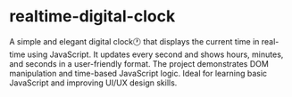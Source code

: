 # realtime-digital-clock
A simple and elegant digital clock🕐 that displays the current time in real-time using JavaScript. It updates every second and shows hours, minutes, and seconds in a user-friendly format. The project demonstrates DOM manipulation and time-based JavaScript logic. Ideal for learning basic JavaScript and improving UI/UX design skills.
